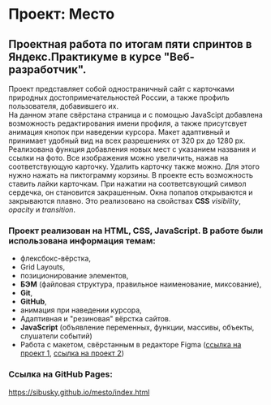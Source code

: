 # Проект: Место

## Проектная работа по итогам пяти спринтов в Яндекс.Практикуме в курсе "Веб-разработчик".

Проект представляет собой одностраничный сайт с  карточками природных достопримечательностей России, а также профиль пользователя, добавившего их.  
На данном этапе свёрстана страница и с помощью JavaScipt добавлена возможность редактирования имени профиля, а также присутсвует анимация кнопок при наведении курсора. Макет адаптивный и принимает удобный вид на всех разрешениях от 320 px до 1280 px.  
Реализована функция добавления новых мест с указанием названия и ссылки на фото. Все изображения можно увеличить, нажав на соответствующую карточку.
Удалить карточку также можно. Для этого нужно нажать на пиктограмму корзины.
В проекте есть возможность ставить лайки карточкам. При нажатии на соответсвующий символ сердечка, он становится закрашенным.
Окна попапов открываются и закрываются плавно. Это реализовано на свойствах **CSS** _visibility_, _opacity_ и _transition_.

### Проект реализован на HTML, CSS, JavaScript. В работе были использована информация темам:

- флексбокс-вёрстка,
- Grid Layouts,
- позиционирование элементов,
- **БЭМ** (файловая структура, правильное наименование, миксование),
- **Git**,
- **GitHub**,
- анимация при наведении курсора,
- Адаптивная и "резиновая" вёрстка сайтов.
- **JavaScript** (объявление переменных, функции, массивы, объекты, слушатели событий)
- Работа с макетом, свёрстанным в редакторе Figma ([ссылка на проект 1](https://www.figma.com/file/2cn9N9jSkmxD84oJik7xL7/JavaScript.-Sprint-4?node-id=0%3A1), [ссылка на проект 2](https://www.figma.com/file/bjyvbKKJN2naO0ucURl2Z0/JavaScript.-Sprint-5?node-id=0%3A1))

### Ссылка на GitHub Pages:

https://sibusky.github.io/mesto/index.html